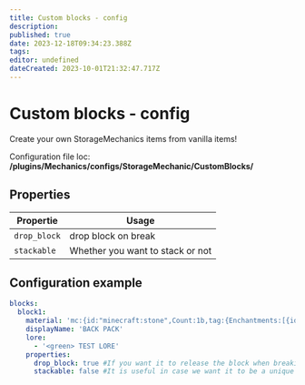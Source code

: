 ```yaml
---
title: Custom blocks - config
description: 
published: true
date: 2023-12-18T09:34:23.388Z
tags: 
editor: undefined
dateCreated: 2023-10-01T21:32:47.717Z
---
```


# Custom blocks - config

Create your own StorageMechanics items from vanilla items!

Configuration file loc: **/plugins/Mechanics/configs/StorageMechanic/CustomBlocks/**

## Properties
| Propertie | Usage |
| --- | --- |
| `drop_block` | drop block on break |
| `stackable` | Whether you want to stack or not |

## Configuration example

```yml
blocks:
  block1:
    material: 'mc:{id:"minecraft:stone",Count:1b,tag:{Enchantments:[{id:"minecraft:efficiency",lvl:1s}]}}' # adapter item id
    displayName: 'BACK PACK'
    lore:
      - '<green> TEST LORE'
    properties:
      drop_block: true #If you want it to release the block when breaking
      stackable: false #It is useful in case we want it to be a unique item.
```
